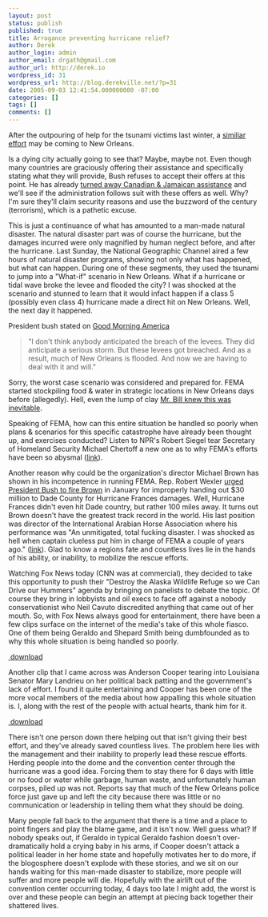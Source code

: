 ```yaml
---
layout: post
status: publish
published: true
title: Arrogance preventing hurricane relief?
author: Derek
author_login: admin
author_email: drgath@gmail.com
author_url: http://derek.io
wordpress_id: 31
wordpress_url: http://blog.derekville.net/?p=31
date: 2005-09-03 12:41:54.000000000 -07:00
categories: []
tags: []
comments: []
---
```

After the outpouring of help for the  tsunami victims last winter, a <a href="http://www.news24.com/News24/World/Hurricane_Katrina/0,,2-10-1942_1764587,00.html">similiar effort</a> may be coming to New Orleans.

Is a dying city actually going to see that?  Maybe, maybe not.  Even though many countries are graciously offering their assistance and specifically stating what they will provide, Bush refuses to accept their offers at this point.  He has already <a href="http://americablog.blogspot.com/2005/09/us-refuses-jamaicas-offer-to-help-with.html">turned away Canadian & Jamaican assistance</a> and we'll see if the administration follows suit with these offers as well.  Why?  I'm sure they'll claim security reasons and use the buzzword of the century (terrorism), which is a pathetic excuse.

This is just a continuance of what has amounted to a man-made natural disaster.  The natural disaster part was of course the hurricane, but the damages incurred were only magnified by human neglect before, and after the hurricane.  Last Sunday, the National Geographic Channel aired a few hours of natural disaster programs, showing not only what has happened, but what can happen.  During one of these segments, they used the tsunami to jump into a "What-if" scenario in New Orleans.  What if a hurricane or tidal wave broke the levee and flooded the city?  I was shocked at the scenario and stunned to learn that it would infact happen if a class 5 (possibly even class 4) hurricane made a direct hit on New Orleans.  Well, the next day it happened.

President bush stated on <a href="http://www.washingtonpost.com/wp-dyn/content/blog/2005/09/01/BL2005090100915.html">Good Morning America</a>
<blockquote>"I don't think anybody anticipated the breach of the levees. They did anticipate a serious storm. But these levees got breached. And as a result, much of New Orleans is flooded. And now we are having to deal with it and will."</blockquote>

Sorry, the worst case scenario was considered and prepared for.  FEMA started stockpiling food & water in strategic locations in New Orleans days before (allegedly).  Hell, even the lump of clay <a href="http://crawfordslist.blogspot.com/2005/09/oh-no-mr-bill-knew-so-why-didnt.html">Mr. Bill knew this was inevitable</a>.

Speaking of FEMA, how can this entire situation be handled so poorly when plans & scenarios for this specific catastrophe have already been thought up, and exercises conducted?  Listen to NPR's Robert Siegel tear Secretary of Homeland Security Michael Chertoff a new one as to why FEMA's efforts have been so abysmal (<a href="http://www.npr.org/templates/story/story.php?storyId=4828771">link</a>).

Another reason why could be the organization's director Michael Brown has shown in his incompetence in running FEMA.  Rep. Robert Wexler <a href="http://www.jewishsightseeing.com/dhh_weblog/2005-blog/2005-01-blog/2005-01-26-wexler-fema.htm">urged President Bush to fire Brown</a> in January for improperly handing out $30 million to Dade County for Hurricane Frances damages.  Well, Hurricane Frances didn't even hit Dade country, but rather 100 miles away.  It turns out Brown doesn't have the greatest track record in the world.  His last position was director of the International Arabian Horse Association where his performance was "An unmitigated, total fucking disaster.  I was shocked as hell when captain clueless put him in charge of FEMA a couple of years ago." (<a href="http://storiesinamerica.dailykos.com/storyonly/2005/9/2/34622/68348">link</a>).  Glad to know a regions fate and countless lives lie in the hands of his ability, or inability, to mobilize the rescue efforts.

Watching Fox News today (CNN was at commercial), they decided to take this opportunity to push their "Destroy the Alaska Wildlife Refuge so we Can Drive our Hummers" agenda by bringing on panelists to debate the topic.  Of course they bring in lobbyists and oil execs to face off against a nobody conservationist who Neil Cavuto discredited anything that came out of her mouth.  So, with Fox News always good for entertainment, there have been a few clips surface on the internet of the media's take of this whole fiasco.  One of them being Geraldo and Shepard Smith being dumbfounded as to why this whole situation is being handled so poorly.

<a href="http://www.derekgathright.com/media/katrina/Hannity-Colmes-Smith-Rivera-freak-in-NO.wmv"><img src="http://www.crooksandliars.com/images/2005/09/02/Geraldo-Rivera.jpg" alt="" />
download</a>

Another clip that I came across was Anderson Cooper tearing into Louisiana Senator Mary Landrieu on her political back patting and the government's lack of effort.  I found it quite entertaining and Cooper has been one of the more vocal members of the media about how appalling this whole situation is.  I, along with the rest of the people with actual hearts, thank him for it.

<a href="http://www.derekgathright.com/media/katrina/Anderson-Cooper-Landrieu-Katrina1.wmv"><img src="http://www.crooksandliars.com/images/2005/09/01/Cooper-Landrieu.jpg" alt="" />
download</a>

There isn't one person down there helping out that isn't giving their best effort, and they've already saved countless lives.  The problem here lies with the management and their inability to properly lead these rescue efforts.  Herding people into the dome and the convention center through the hurricane was a good idea.  Forcing them to stay there for 6 days with little or no food or water while garbage, human waste, and unfortunately human corpses, piled up was not.  Reports say that much of the New Orleans police force just gave up and left the city because there was little or no communication or leadership in telling them what they should be doing.

Many people fall back to the argument that there is a time and a place to point fingers and play the blame game, and it isn't now.  Well guess what?  If nobody speaks out, if Geraldo in typical Geraldo fashion doesn't over-dramatically hold a crying baby in his arms, if Cooper doesn't attack a political leader in her home state and hopefully motivates her to do more, if the blogosphere doesn't explode with these stories, and we sit on our hands waiting for this man-made disaster to stabilize, more people will suffer and more people will die.  Hopefully with the airlift out of the convention center occurring today, 4 days too late I might add, the worst is over and these people can begin an attempt at piecing back together their shattered lives.
